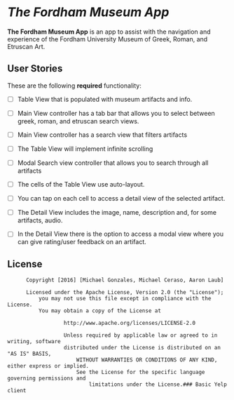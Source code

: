 # *The Fordham Museum App*

**The Fordham Museum App** is an app to assist with the navigation and experience of the Fordham University Museum of Greek, Roman, and Etruscan Art.


## User Stories

These are the following **required** functionality:

- [ ] Table View that is populated with museum artifacts and info.
- [ ] Main View controller has a tab bar that allows you to select between greek, roman, and etruscan search views.
- [ ] Main View controller has a search view that filters artifacts
- [ ] The Table View will implement infinite scrolling
- [ ] Modal Search view controller that allows you to search through all artifacts
- [ ] The cells of the Table View use auto-layout.
- [ ] You can tap on each cell to access a detail view of the selected artifact.
- [ ] The Detail View includes the image, name, description and, for some artifacts, audio.
- [ ] In the Detail View there is the option to access a modal view where you can give rating/user feedback on an artifact.



      
## License
      
          Copyright [2016] [Michael Gonzales, Michael Ceraso, Aaron Laub]
	  
	      Licensed under the Apache License, Version 2.0 (the "License");
	          you may not use this file except in compliance with the License.
		      You may obtain a copy of the License at
		      
		              http://www.apache.org/licenses/LICENSE-2.0
			      
			          Unless required by applicable law or agreed to in writing, software
				      distributed under the License is distributed on an "AS IS" BASIS,
				          WITHOUT WARRANTIES OR CONDITIONS OF ANY KIND, either express or implied.
					      See the License for the specific language governing permissions and
					          limitations under the License.### Basic Yelp client
